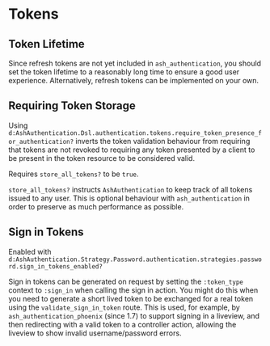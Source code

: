 # Tokens

## Token Lifetime

Since refresh tokens are not yet included in `ash_authentication`, you should set the token lifetime to a reasonably long time to ensure a good user experience. Alternatively, refresh tokens can be implemented on your own.

## Requiring Token Storage

Using `d:AshAuthentication.Dsl.authentication.tokens.require_token_presence_for_authentication?` inverts the token validation behaviour from requiring that tokens are not revoked to requiring any token presented by a client to be present in the token resource to be considered valid.

Requires `store_all_tokens?` to be `true`.

`store_all_tokens?` instructs `AshAuthentication` to keep track of all tokens issued to any user. This is optional behaviour with `ash_authentication` in order to preserve as much performance as possible.

## Sign in Tokens

Enabled with `d:AshAuthentication.Strategy.Password.authentication.strategies.password.sign_in_tokens_enabled?`

Sign in tokens can be generated on request by setting the `:token_type` context to `:sign_in` when calling the sign in action. You might do this when you need to generate a short lived token to be exchanged for a real token using the `validate_sign_in_token` route. This is used, for example, by `ash_authentication_phoenix` (since 1.7) to support signing in a liveview, and then redirecting with a valid token to a controller action, allowing the liveview to show invalid username/password errors.
